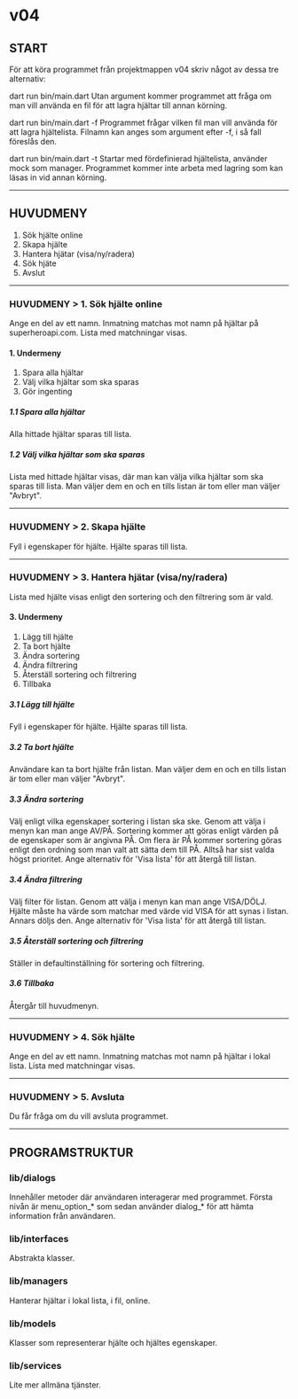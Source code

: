 # v04 #


## START ##
För att köra programmet från projektmappen v04 skriv något av dessa tre alternativ: 

dart run bin/main.dart
Utan argument kommer programmet att fråga om man vill använda en fil för att lagra hjältar till annan körning.

dart run bin/main.dart -f 
Programmet frågar vilken fil man vill använda för att lagra hjältelista. Filnamn kan anges som argument efter -f, i så fall föreslås den. 

dart run bin/main.dart -t 
Startar med fördefinierad hjältelista, använder mock som manager. 
Programmet kommer inte arbeta med lagring som kan läsas in vid annan körning.

----------------------------------------------------------------------------------------------------

## HUVUDMENY ##
1. Sök hjälte online
2. Skapa hjälte
3. Hantera hjätar (visa/ny/radera)
4. Sök hjäte
5. Avslut

----------------------------------------------------------------------------------------------------

### HUVUDMENY > 1. Sök hjälte online ###
Ange en del av ett namn.
Inmatning matchas mot namn på hjältar på superheroapi.com.
Lista med matchningar visas.

  #### 1. Undermeny ####
  1. Spara alla hjältar
  2. Välj vilka hjältar som ska sparas
  3. Gör ingenting

  ##### 1.1 Spara alla hjältar #####
  Alla hittade hjältar sparas till lista.

  ##### 1.2 Välj vilka hjältar som ska sparas #####
  Lista med hittade hjältar visas, där man kan välja vilka hjältar som ska sparas till lista. 
  Man väljer dem en och en tills listan är tom eller man väljer "Avbryt".

----------------------------------------------------------------------------------------------------
  
### HUVUDMENY > 2. Skapa hjälte ###
Fyll i egenskaper för hjälte. Hjälte sparas till lista.

----------------------------------------------------------------------------------------------------

### HUVUDMENY > 3. Hantera hjätar (visa/ny/radera) ###
Lista med hjälte visas enligt den sortering och den filtrering som är vald.

   #### 3. Undermeny ####
   1. Lägg till hjälte
   2. Ta bort hjälte
   3. Ändra sortering
   4. Ändra filtrering
   5. Återställ sortering och filtrering
   6. Tillbaka

   ##### 3.1 Lägg till hjälte #####
   Fyll i egenskaper för hjälte. Hjälte sparas till lista.

   ##### 3.2 Ta bort hjälte #####
   Användare kan ta bort hjälte från listan.
   Man väljer dem en och en tills listan är tom eller man väljer "Avbryt".

   ##### 3.3 Ändra sortering #####
   Välj enligt vilka egenskaper sortering i listan ska ske.
   Genom att välja i menyn kan man ange AV/PÅ.
   Sortering kommer att göras enligt värden på de egenskaper som är angivna PÅ.
   Om flera är PÅ kommer sortering göras enligt den ordning som man valt att sätta dem till PÅ. Alltså har sist valda högst prioritet.
   Ange alternativ för 'Visa lista' för att återgå till listan.

   ##### 3.4 Ändra filtrering #####
   Välj filter för listan. 
   Genom att välja i menyn kan man ange VISA/DÖLJ.
   Hjälte måste ha värde som matchar med värde vid VISA för att synas i listan. Annars döljs den.
   Ange alternativ för 'Visa lista' för att återgå till listan.

   ##### 3.5 Återställ sortering och filtrering #####
   Ställer in defaultinställning för sortering och filtrering.

   ##### 3.6 Tillbaka #####
   Återgår till huvudmenyn.

----------------------------------------------------------------------------------------------------

### HUVUDMENY > 4. Sök hjälte ###
Ange en del av ett namn.
Inmatning matchas mot namn på hjältar i lokal lista.
Lista med matchningar visas.

----------------------------------------------------------------------------------------------------

### HUVUDMENY > 5. Avsluta ###
Du får fråga om du vill avsluta programmet.


----------------------------------------------------------------------------------------------------


## PROGRAMSTRUKTUR ##


### lib/dialogs ###
Innehåller metoder där användaren interagerar med programmet.
Första nivån är menu_option_* som sedan använder dialog_* för att hämta information från användaren.

### lib/interfaces ###
Abstrakta klasser.

### lib/managers ###
Hanterar hjältar i lokal lista, i fil, online.

### lib/models ###
Klasser som representerar hjälte och hjältes egenskaper.

### lib/services ###
Lite mer allmäna tjänster.